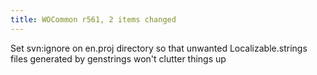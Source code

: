 ```yaml
---
title: WOCommon r561, 2 items changed
---
```


Set svn:ignore on en.proj directory so that unwanted Localizable.strings files generated by genstrings won't clutter things up
